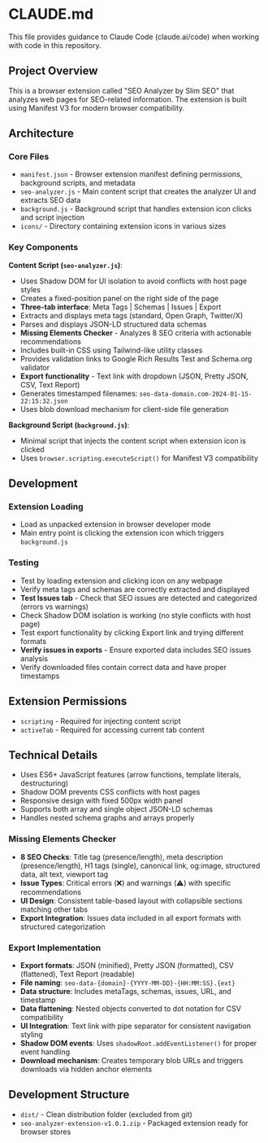# CLAUDE.md

This file provides guidance to Claude Code (claude.ai/code) when working with code in this repository.

## Project Overview

This is a browser extension called "SEO Analyzer by Slim SEO" that analyzes web pages for SEO-related information. The extension is built using Manifest V3 for modern browser compatibility.

## Architecture

### Core Files
- `manifest.json` - Browser extension manifest defining permissions, background scripts, and metadata
- `seo-analyzer.js` - Main content script that creates the analyzer UI and extracts SEO data
- `background.js` - Background script that handles extension icon clicks and script injection
- `icons/` - Directory containing extension icons in various sizes

### Key Components

**Content Script (`seo-analyzer.js`)**:
- Uses Shadow DOM for UI isolation to avoid conflicts with host page styles
- Creates a fixed-position panel on the right side of the page
- **Three-tab interface**: Meta Tags | Schemas | Issues | Export
- Extracts and displays meta tags (standard, Open Graph, Twitter/X)
- Parses and displays JSON-LD structured data schemas
- **Missing Elements Checker** - Analyzes 8 SEO criteria with actionable recommendations
- Includes built-in CSS using Tailwind-like utility classes
- Provides validation links to Google Rich Results Test and Schema.org validator
- **Export functionality** - Text link with dropdown (JSON, Pretty JSON, CSV, Text Report)
- Generates timestamped filenames: `seo-data-domain.com-2024-01-15-22:15:32.json`
- Uses blob download mechanism for client-side file generation

**Background Script (`background.js`)**:
- Minimal script that injects the content script when extension icon is clicked
- Uses `browser.scripting.executeScript()` for Manifest V3 compatibility

## Development

### Extension Loading
- Load as unpacked extension in browser developer mode
- Main entry point is clicking the extension icon which triggers `background.js`

### Testing
- Test by loading extension and clicking icon on any webpage
- Verify meta tags and schemas are correctly extracted and displayed
- **Test Issues tab** - Check that SEO issues are detected and categorized (errors vs warnings)
- Check Shadow DOM isolation is working (no style conflicts with host page)
- Test export functionality by clicking Export link and trying different formats
- **Verify issues in exports** - Ensure exported data includes SEO issues analysis
- Verify downloaded files contain correct data and have proper timestamps

## Extension Permissions
- `scripting` - Required for injecting content script
- `activeTab` - Required for accessing current tab content

## Technical Details
- Uses ES6+ JavaScript features (arrow functions, template literals, destructuring)
- Shadow DOM prevents CSS conflicts with host pages
- Responsive design with fixed 500px width panel
- Supports both array and single object JSON-LD schemas
- Handles nested schema graphs and arrays properly

### Missing Elements Checker
- **8 SEO Checks**: Title tag (presence/length), meta description (presence/length), H1 tags (single), canonical link, og:image, structured data, alt text, viewport tag
- **Issue Types**: Critical errors (❌) and warnings (⚠️) with specific recommendations
- **UI Design**: Consistent table-based layout with collapsible sections matching other tabs
- **Export Integration**: Issues data included in all export formats with structured categorization

### Export Implementation
- **Export formats**: JSON (minified), Pretty JSON (formatted), CSV (flattened), Text Report (readable)
- **File naming**: `seo-data-{domain}-{YYYY-MM-DD}-{HH:MM:SS}.{ext}`
- **Data structure**: Includes metaTags, schemas, issues, URL, and timestamp
- **Data flattening**: Nested objects converted to dot notation for CSV compatibility
- **UI Integration**: Text link with pipe separator for consistent navigation styling
- **Shadow DOM events**: Uses `shadowRoot.addEventListener()` for proper event handling
- **Download mechanism**: Creates temporary blob URLs and triggers downloads via hidden anchor elements

## Development Structure
- `dist/` - Clean distribution folder (excluded from git)
- `seo-analyzer-extension-v1.0.1.zip` - Packaged extension ready for browser stores